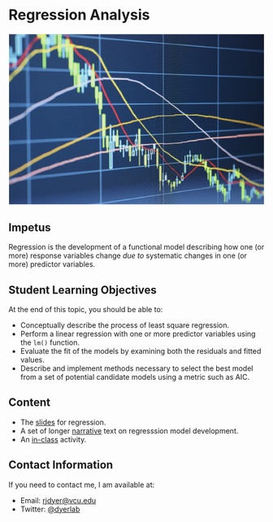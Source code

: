 # Regression Analysis

![](https://github.com/DyerlabTeaching/Regression/raw/main/media/models.png)

## Impetus

Regression is the development of a functional model describing how one (or more) response variables change *due to* systematic changes in one (or more) predictor variables.

## Student Learning Objectives

At the end of this topic, you should be able to:    
 - Conceptually describe the process of least square regression.  
 - Perform a linear regression with one or more predictor variables using the `lm()` function.  
 - Evaluate the fit of the models by examining both the residuals and fitted values.  
 - Describe and implement methods necessary to select the best model from a set of potential candidate models using a metric such as AIC.  

## Content
 - The [slides](https://dyerlabteaching.github.io/Regression/slides.html) for regression.
 - A set of longer [narrative](https://dyerlabteaching.github.io/Regression/narrative.html) text on regresssion model development.
 - An [in-class](https://dyerlabteaching.github.io/Regression/in-class.html) activity.


## Contact Information

If you need to contact me, I am available at:  
 - Email: rjdyer@vcu.edu
 - Twitter: [@dyerlab](https://twitter.com/dyerlab/)
